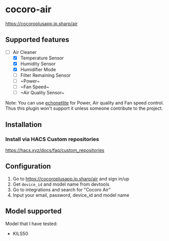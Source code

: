 # cocoro-air

https://cocoroplusapp.jp.sharp/air

## Supported features

- [ ] Air Cleaner
    - [x] Temperature Sensor
    - [x] Humidity Sensor
    - [x] Humidifier Mode
    - [ ] Filter Remaining Sensor
    - [ ] ~Power~
    - [ ] ~Fan Speed~
    - [ ] ~Air Quality Sensor~

Note: You can use [echonetlite](https://github.com/scottyphillips/echonetlite_homeassistant) for Power, Air quality and Fan speed control. Thus this plugin won't support it unless someone contribute to the project.

## Installation

### Install via HACS Custom repositories

https://hacs.xyz/docs/faq/custom_repositories

## Configuration

1. Go to https://cocoroplusapp.jp.sharp/air and sign in/up
2. Get `device_id` and model name from devtools
3. Go to integrations and search for "Cocoro Air"
4. Input your email, password, device_id and model name

## Model supported
Model that I have tested:
- KILS50